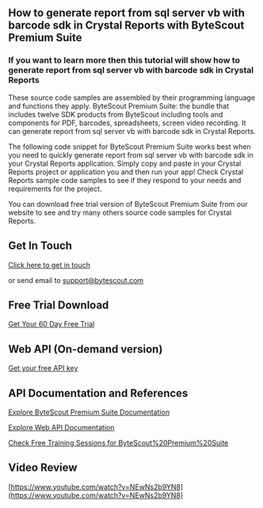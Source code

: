 ## How to generate report from sql server vb with barcode sdk in Crystal Reports with ByteScout Premium Suite

### If you want to learn more then this tutorial will show how to generate report from sql server vb with barcode sdk in Crystal Reports

These source code samples are assembled by their programming language and functions they apply. ByteScout Premium Suite: the bundle that includes twelve SDK products from ByteScout including tools and components for PDF, barcodes, spreadsheets, screen video recording. It can generate report from sql server vb with barcode sdk in Crystal Reports.

The following code snippet for ByteScout Premium Suite works best when you need to quickly generate report from sql server vb with barcode sdk in your Crystal Reports application.  Simply copy and paste in your Crystal Reports project or application you and then run your app! Check Crystal Reports sample code samples to see if they respond to your needs and requirements for the project.

You can download free trial version of ByteScout Premium Suite from our website to see and try many others source code samples for Crystal Reports.

## Get In Touch

[Click here to get in touch](https://bytescout.zendesk.com/hc/en-us/requests/new?subject=ByteScout%20Premium%20Suite%20Question)

or send email to [support@bytescout.com](mailto:support@bytescout.com?subject=ByteScout%20Premium%20Suite%20Question) 

## Free Trial Download

[Get Your 60 Day Free Trial](https://bytescout.com/download/web-installer?utm_source=github-readme)

## Web API (On-demand version)

[Get your free API key](https://pdf.co/documentation/api?utm_source=github-readme)

## API Documentation and References

[Explore ByteScout Premium Suite Documentation](https://bytescout.com/documentation/index.html?utm_source=github-readme)

[Explore Web API Documentation](https://pdf.co/documentation/api?utm_source=github-readme)

[Check Free Training Sessions for ByteScout%20Premium%20Suite](https://academy.bytescout.com/)

## Video Review

[https://www.youtube.com/watch?v=NEwNs2b9YN8](https://www.youtube.com/watch?v=NEwNs2b9YN8)